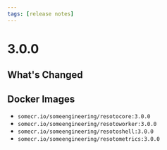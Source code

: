 ```yaml
---
tags: [release notes]
---
```


# 3.0.0

## What's Changed

<!--truncate-->

## Docker Images

- `somecr.io/someengineering/resotocore:3.0.0`
- `somecr.io/someengineering/resotoworker:3.0.0`
- `somecr.io/someengineering/resotoshell:3.0.0`
- `somecr.io/someengineering/resotometrics:3.0.0`
